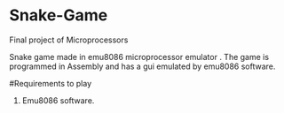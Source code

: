 # Snake-Game
Final project of Microprocessors

Snake game made in emu8086 microprocessor emulator . 
The game is programmed in Assembly and has a gui emulated by emu8086 software.

#Requirements to play
1. Emu8086 software.

